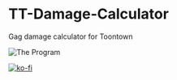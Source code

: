 # TT-Damage-Calculator
 Gag damage calculator for Toontown

![The Program](https://i.imgur.com/tkTMnBg.png)

[![ko-fi](https://ko-fi.com/img/githubbutton_sm.svg)](https://ko-fi.com/I2I65IWZG)